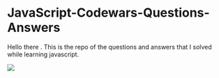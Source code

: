 # JavaScript-Codewars-Questions-Answers

Hello there .
This is the repo of the questions and answers that I solved while learning javascript.

<img src="https://github-readme-stats.vercel.app/api?username=Selman-S&theme=swift&show_icons=true" >
